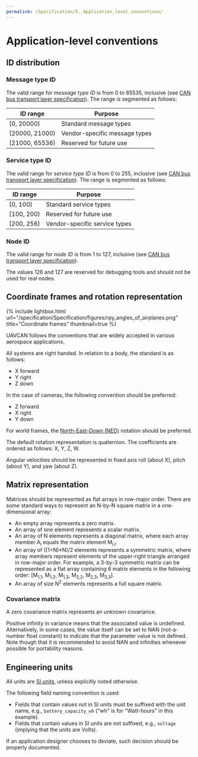 ```yaml
---
permalink: /Specification/5._Application_level_conventions/
---
```


# Application-level conventions

## ID distribution

### Message type ID

The valid range for *message type ID* is from 0 to 65535, inclusive (see [CAN bus transport layer specification](/specification/Specification/4._CAN_bus_transport_layer)).
The range is segmented as follows:

ID range        | Purpose
----------------|--------------------------------------------------------------
[0, 20000)      | Standard message types
[20000, 21000)  | Vendor-specific message types
[21000, 65536)  | Reserved for future use

### Service type ID

The valid range for *service type ID* is from 0 to 255, inclusive (see [CAN bus transport layer specification](/specification/Specification/4._CAN_bus_transport_layer)).
The range is segmented as follows:

ID range        | Purpose
----------------|--------------------------------------------------------------
[0, 100)        | Standard service types
[100, 200)      | Reserved for future use
[200, 256)      | Vendor-specific service types

### Node ID

The valid range for *node ID* is from 1 to 127, inclusive (see [CAN bus transport layer specification](/specification/Specification/4._CAN_bus_transport_layer)).

The values 126 and 127 are reserved for debugging tools and should not be used for real nodes.

## Coordinate frames and rotation representation

{% include lightbox.html url="/specification/Specification/figures/rpy_angles_of_airplanes.png" title="Coordinate frames" thumbnail=true %}

UAVCAN follows the conventions that are widely accepted in various aerospace applications.

All systems are right handed. In relation to a body, the standard is as follows:

* X forward
* Y right
* Z down

In the case of cameras, the following convention should be preferred:

* Z forward
* X right
* Y down

For world frames, the [North-East-Down (NED)](https://en.wikipedia.org/wiki/North_east_down) notation should be preferred.

The default rotation representation is quaternion. The coefficients are ordered as follows: X, Y, Z, W.

Angular velocities should be represented in fixed axis roll (about X), pitch (about Y), and yaw (about Z).

## Matrix representation

Matrices should be represented as flat arrays in row-major order.
There are some standard ways to represent an N-by-N square matrix in a one-dimensional array:

* An empty array represents a zero matrix.
* An array of one element represents a scalar matrix.
* An array of N elements represents a diagonal matrix,
where each array member A<sub>i</sub> equals the matrix element M<sub>i,i</sub>.
* An array of ((1+N)*N)/2 elements represents a symmetric matrix,
where array members represent elements of the upper-right triangle arranged in row-major order.
For example, a 3-by-3 symmetric matrix can be represented as a flat array containing 6 matrix elements
in the following order:
[M<sub>1,1</sub>, M<sub>1,2</sub>, M<sub>1,3</sub>, M<sub>2,2</sub>, M<sub>2,3</sub>, M<sub>3,3</sub>].
* An array of size N<sup>2</sup> elements represents a full square matrix.

### Covariance matrix

A zero covariance matrix represents an unknown covariance.

Positive infinity in variance means that the associated value is undefined.
Alternatively, in some cases, the value itself can be set to NAN (not-a-number float constant) to indicate that
the parameter value is not defined.
Note though that it is recommended to avoid NAN and infinities whenever possible for portability reasons.

## Engineering units

All units are [SI units](http://en.wikipedia.org/wiki/International_System_of_Units), unless explicitly noted otherwise.

The following field naming convention is used:

* Fields that contain values not in SI units must be suffixed with the unit name, e.g.,
`battery_capacity_wh` ("wh" is for "Watt-hours" in this example).
* Fields that contain values in SI units are not suffixed, e.g., `voltage` (implying that the units are Volts).

If an application designer chooses to deviate, such decision should be properly documented.
